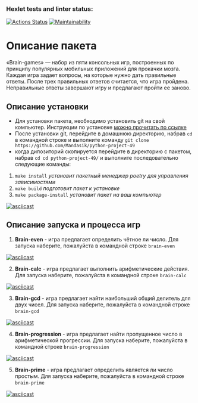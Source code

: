 ### Hexlet tests and linter status:
[![Actions Status](https://github.com/Mandasik/python-project-49/workflows/hexlet-check/badge.svg)](https://github.com/Mandasik/python-project-49/actions)
[![Maintainability](https://api.codeclimate.com/v1/badges/350d11c4fa9e6c7c5597/maintainability)](https://codeclimate.com/github/Mandasik/python-project-49/maintainability)

# Описание пакета

«Brain-games» — набор из пяти консольных игр, построенных по принципу популярных мобильных приложений для прокачки мозга. Каждая игра задает вопросы, на которые нужно дать правильные ответы. После трех правильных ответов считается, что игра пройдена. Неправильные ответы завершают игру и предлагают пройти ее заново. 

## Описание установки

* Для установки пакета, необходимо установить git на свой компьютер. Инструкции по установке [можно прочитать по ссылке](https://git-scm.com/book/ru/v2/%D0%92%D0%B2%D0%B5%D0%B4%D0%B5%D0%BD%D0%B8%D0%B5-%D0%A3%D1%81%D1%82%D0%B0%D0%BD%D0%BE%D0%B2%D0%BA%D0%B0-Git)
* После установки git, перейдите в домашнюю директорию, набрав `cd` в командной строке и выполните команду
`git clone https://github.com/Mandasik/python-project-49`
* когда дипозиторий скопируется перейдите в директорию с пакетом, набрав `cd cd python-project-49/` и выполните последовательно следующие команды:
1. `make install` *установит пакетный менеджер poetry для управления зависимостями*
2. `make build` *подготовит пакет к установке*
3. `make package-install` *установит пакет на ваш компьютер*

[![asciicast](https://asciinema.org/a/557954.svg)](https://asciinema.org/a/557954)

## Описание запуска и процесса игр

1. **Brain-even** - игра предлагает определить чётное ли число. Для запуска наберите, пожалуйста в командной строке `brain-even`

[![asciicast](https://asciinema.org/a/557076.svg)](https://asciinema.org/a/557076)

2. **Brain-calc** - игра предлагает выполнить арифметические действия. Для запуска наберите, пожалуйста в командной строке `brain-calc`

[![asciicast](https://asciinema.org/a/557080.svg)](https://asciinema.org/a/557080)

3. **Brain-gcd** - игра предлагает найти наибольший общий делитель для двух чисел. Для запуска наберите, пожалуйста в командной строке `brain-gcd`

[![asciicast](https://asciinema.org/a/557084.svg)](https://asciinema.org/a/557084)

4. **Brain-progression** - игра предлагает найти пропущенное число в арифметической прогрессии. Для запуска наберите, пожалуйста в командной строке `brain-progression`

[![asciicast](https://asciinema.org/a/557085.svg)](https://asciinema.org/a/557085)

5. **Brain-prime** - игра предлагает определить является ли число простым. Для запуска наберите, пожалуйста в командной строке `brain-prime`

[![asciicast](https://asciinema.org/a/557086.svg)](https://asciinema.org/a/557086)
